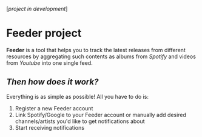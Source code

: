 [*project in development*]


Feeder project
================
**Feeder** is a tool that helps you to track the latest releases from different resources by aggregating such contents as albums from *Spotify* and videos from *Youtube* into one single feed.


## *Then how does it work?*
Everything is as simple as possible! All you have to do is:
1. Register a new Feeder account
2. Link Spotify/Google to your Feeder account or manually add desired channels/artists you'd like to get notifications about
3. Start receiving notifications
